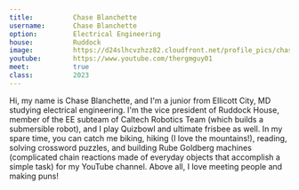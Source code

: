 ```yaml
---
title:          Chase Blanchette
username:       Chase Blanchette
option:         Electrical Engineering 
house:          Ruddock
image:          https://d24slhcvzhzz82.cloudfront.net/profile_pics/chase_blanchette.jpg
youtube:        https://www.youtube.com/thergmguy01
meet:           true
class:          2023
---
```


Hi, my name is Chase Blanchette, and I'm a junior from Ellicott City, MD studying electrical engineering. I'm the vice president of Ruddock House, member of the EE subteam of Caltech Robotics Team (which builds a submersible robot), and I play Quizbowl and ultimate frisbee as well. In my spare time, you can catch me biking, hiking (I love the mountains!), reading, solving crossword puzzles, and building Rube Goldberg machines (complicated chain reactions made of everyday objects that accomplish a simple task) for my YouTube channel. Above all, I love meeting people and making puns!
